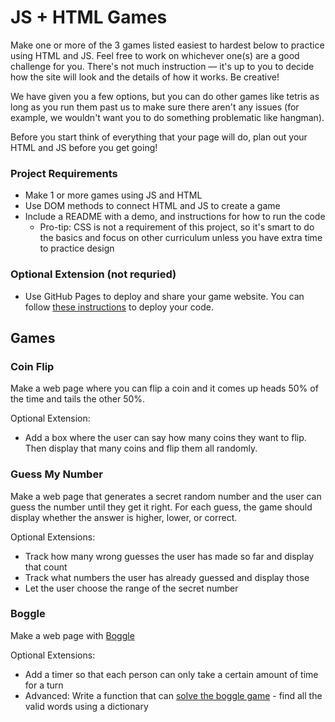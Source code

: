 # JS + HTML Games

Make one or more of the 3 games listed easiest to hardest below to practice using HTML and JS. Feel free to work on whichever one(s) are a good challenge for you. There's not much instruction — it's up to you to decide how the site will look and the details of how it works. Be creative!

We have given you a few options, but you can do other games like tetris as long as you run them past us to make sure there aren't any issues (for example, we wouldn't want you to do something problematic like hangman). 

Before you start think of everything that your page will do, plan out your HTML and JS before you get going!

### Project Requirements

- Make 1 or more games using JS and HTML
- Use DOM methods to connect HTML and JS to create a game
- Include a README with a demo, and instructions for how to run the code
  - Pro-tip: CSS is not a requirement of this project, so it's smart to do the basics and focus on other curriculum unless you have extra time to practice design

### Optional Extension (not requried)

- Use GitHub Pages to deploy and share your game website. You can follow [these instructions](https://www.codecademy.com/articles/f1-u3-github-pages) to deploy your code.

## Games

### Coin Flip

Make a web page where you can flip a coin and it comes up heads 50% of the time and tails the other 50%.

Optional Extension:

- Add a box where the user can say how many coins they want to flip. Then display that many coins and flip them all randomly.

### Guess My Number

Make a web page that generates a secret random number and the user can guess the number until they get it right.
For each guess, the game should display whether the answer is higher, lower, or correct.

Optional Extensions:

- Track how many wrong guesses the user has made so far and display that count
- Track what numbers the user has already guessed and display those
- Let the user choose the range of the secret number

### Boggle

Make a web page with [Boggle](https://coursera.cs.princeton.edu/algs4/assignments/boggle/specification.php)

Optional Extensions:

- Add a timer so that each person can only take a certain amount of time for a turn
- Advanced: Write a function that can [solve the boggle game](https://www.codewars.com/kata/boggle-solver/javascript) - find all the valid words using a dictionary
